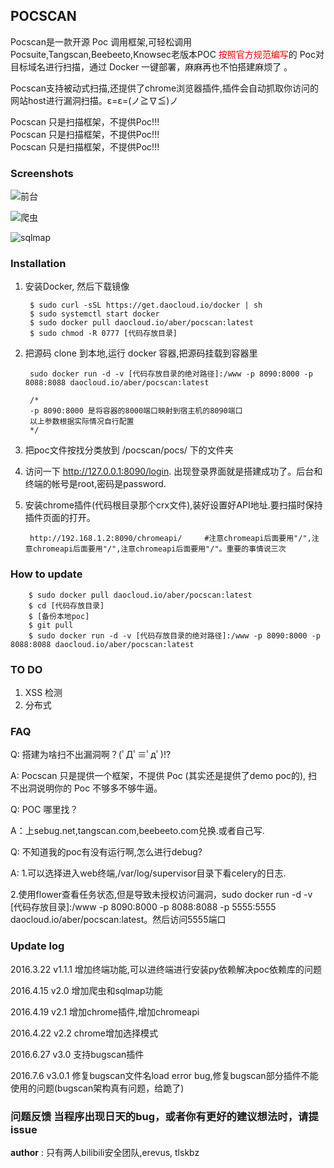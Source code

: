 ## POCSCAN

 Pocscan是一款开源 Poc 调用框架,可轻松调用Pocsuite,Tangscan,Beebeeto,Knowsec老版本POC <font color=red>按照官方规范编写</font>的 Poc对目标域名进行扫描，通过 Docker 一键部署，麻麻再也不怕搭建麻烦了 。
 
Pocscan支持被动式扫描,还提供了chrome浏览器插件,插件会自动抓取你访问的网站host进行漏洞扫描。ε=ε=(ノ≧∇≦)ノ
 
 Pocscan 只是扫描框架，不提供Poc!!!  
 Pocscan 只是扫描框架，不提供Poc!!!  
 Pocscan 只是扫描框架，不提供Poc!!!  
 
### Screenshots

![前台](./screenshots/1.png)

![爬虫](./screenshots/2.png)

![sqlmap](./screenshots/3.png)

### Installation

1. 安装Docker, 然后下载镜像

    	$ sudo curl -sSL https://get.daocloud.io/docker | sh 
    	$ sudo systemctl start docker
    	$ sudo docker pull daocloud.io/aber/pocscan:latest
    	$ sudo chmod -R 0777 [代码存放目录]
    	
2. 把源码 clone 到本地,运行 docker 容器,把源码挂载到容器里

        sudo docker run -d -v [代码存放目录的绝对路径]:/www -p 8090:8000 -p 8088:8088 daocloud.io/aber/pocscan:latest
    	
    	/*
    	-p 8090:8000 是将容器的8000端口映射到宿主机的8090端口
    	以上参数根据实际情况自行配置
    	*/
    	
    	
3. 把poc文件按找分类放到 /pocscan/pocs/ 下的文件夹

4. 访问一下 http://127.0.0.1:8090/login. 出现登录界面就是搭建成功了。后台和终端的帐号是root,密码是password.

5. 安装chrome插件(代码根目录那个crx文件),装好设置好API地址.要扫描时保持插件页面的打开。
	
		http://192.168.1.2:8090/chromeapi/     #注意chromeapi后面要用"/",注意chromeapi后面要用"/",注意chromeapi后面要用"/"。重要的事情说三次

### How to update

        $ sudo docker pull daocloud.io/aber/pocscan:latest
        $ cd [代码存放目录]
        $ [备份本地poc]
        $ git pull 
        $ sudo docker run -d -v [代码存放目录的绝对路径]:/www -p 8090:8000 -p 8088:8088 daocloud.io/aber/pocscan:latest
 		
 		
### TO DO

1. XSS 检测
2. 分布式

### FAQ

Q: 搭建为啥扫不出漏洞啊？(ﾟДﾟ≡ﾟдﾟ)!?

A: Pocscan 只是提供一个框架，不提供 Poc (其实还是提供了demo poc的), 扫不出洞说明你的 Poc 不够多不够牛逼。

Q: POC 哪里找？

A：上sebug.net,tangscan.com,beebeeto.com兑换.或者自己写.

Q: 不知道我的poc有没有运行啊,怎么进行debug?

A: 1.可以选择进入web终端,/var/log/supervisor目录下看celery的日志.

   2.使用flower查看任务状态,但是导致未授权访问漏洞，sudo docker run -d -v [代码存放目录]:/www -p 8090:8000 -p 8088:8088 -p 5555:5555 daocloud.io/aber/pocscan:latest。然后访问5555端口
   

### Update log


2016.3.22 v1.1.1 增加终端功能,可以进终端进行安装py依赖解决poc依赖库的问题

2016.4.15 v2.0 增加爬虫和sqlmap功能

2016.4.19 v2.1 增加chrome插件,增加chromeapi

2016.4.22 v2.2 chrome增加选择模式

2016.6.27 v3.0 支持bugscan插件

2016.7.6 v3.0.1 修复bugscan文件名load error bug,修复bugscan部分插件不能使用的问题(bugscan架构真有问题，给跪了)


### 问题反馈 当程序出现日天的bug，或者你有更好的建议想法时，请提issue

__author__ : 只有两人bilibili安全团队,erevus, tlskbz
